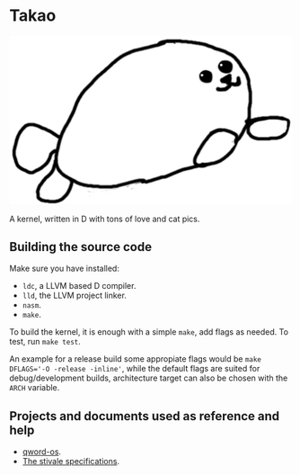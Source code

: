 # Takao

![Banner](banner.png)

A kernel, written in D with tons of love and cat pics.

## Building the source code

Make sure you have installed:

* `ldc`, a LLVM based D compiler.
* `lld`, the LLVM project linker.
* `nasm`.
* `make`.

To build the kernel, it is enough with a simple `make`, add flags as needed.
To test, run `make test`.

An example for a release build some appropiate flags would be
`make DFLAGS='-O -release -inline'`, while the default flags are suited for
debug/development builds, architecture target can also be chosen with the
`ARCH` variable.

## Projects and documents used as reference and help

* [qword-os](https://github.com/qword-os/qword).
* [The stivale specifications](https://github.com/stivale/stivale).
